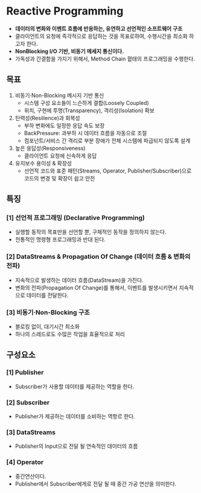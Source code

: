 # Reactive Programming
- **데이터의 변화와 이벤트 흐름에 반응하는, 유연하고 선언적인 소프트웨어 구조**
- 클라이언트의 요청에 즉각적으로 응답하는 것을 목표로하여, 수행시간을 최소화 하고자 한다.
- **NonBlocking I/O 기반, 비동기 메세지 통신이다.**
- 가독성과 간결함을 가지기 위해서, Method Chain 혙태의 프로그래밍을 수행한다.

## 목표
1. 비동기·Non-Blocking 메시지 기반 통신
   - 시스템 구성 요소들이 느슨하게 결합(Loosely Coupled)
   - 위치, 구현에 투명(Transparency), 격리성(Isolation) 확보
2. 탄력성(Resilience)과 회복성
   - 부하 변화에도 일정한 응답 속도 보장
   - BackPressure: 과부하 시 데이터 흐름을 자동으로 조절
   - 컴포넌트/서비스 간 격리로 부분 장애가 전체 시스템에 파급되지 않도록 설계
3. 높은 응답성(Responsiveness)
   - 클라이언트 요청에 신속하게 응답
4. 유지보수 용이성 & 확장성
   - 선언적 코드와 표준 패턴(Streams, Operator, Publisher/Subscriber)으로 코드의 변경 및 확장이 쉽고 안전

## 특징
### [1] 선언적 프로그래밍 (Declarative Programming)
- 실행할 동작의 목표만을 선언할 뿐, 구체적인 동작을 정의하지 않는다.
- 전통적인 명령형 프로그래밍과 반대 된다.

### [2] DataStreams & Propagation Of Change (데이터 흐름 & 변화의 전파)
- 지속적으로 발생하는 데이터 흐름(DataStream)을 가진다.
- 변화의 전파(Propagation Of Change)를 통해서, 이벤트를 발생시키면서 지속적으로 데이터를 전달한다.

### [3] 비동기·Non-Blocking 구조
- 블로킹 없이, 대기시간 최소화
- 하나의 스레드로도 수많은 작업을 효율적으로 처리

## 구성요소

### [1] Publisher
- Subscriber가 사용할 데이터를 제공하는 역할을 한다.

### [2] Subscriber
- Publisher가 제공하는 데이터를 소비하는 역항르 한다.

### [3] DataStreams
- Publisher의 Input으로 전달 될 연속적인 데이터의 흐름

### [4] Operator
- 중간연산이다.
- Publisher에서 Subscriber에게로 전달 될 때 중간 가공 연산을 의미한다.